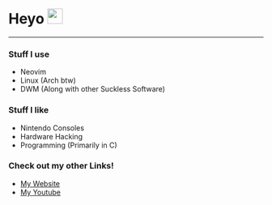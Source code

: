 <h1>
  Heyo
  <img src="https://media.giphy.com/media/hvRJCLFzcasrR4ia7z/giphy.gif" width="30px"/>
</h1>

---
### Stuff I use
- Neovim
- Linux (Arch btw)
- DWM (Along with other Suckless Software)

### Stuff I like
- Nintendo Consoles
- Hardware Hacking
- Programming (Primarily in C)

### Check out my other Links!
- [My Website](https://cam1227x.xyz)
- [My Youtube](https://www.youtube.com/channel/UC8ace30zBAxpbPbodwmqy-Q)
